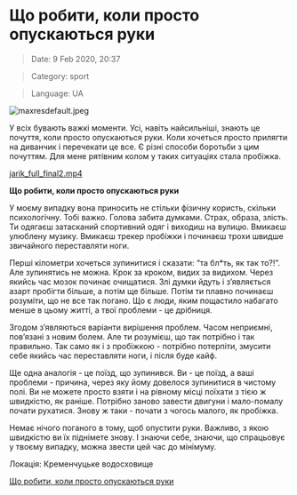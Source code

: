 # Що робити, коли просто опускаються руки

> Date: 9 Feb 2020, 20:37

> Category: sport

> Language: UA

![maxresdefault.jpeg](https://res.craft.do/user/full/b5a256f3-51ff-c8e5-10fe-9343b6a0451d/doc/D268CDDE-2F39-446C-B376-9D66CAD12A1D/8A4066AA-1934-413F-A5FD-7E8BBFE9B242_2/w0VKD4t4v9exeWyDTEhzCiAtjJS4mZZBDxttsJveWuUz/maxresdefault.jpeg)

У всіх бувають важкі моменти. Усі, навіть найсильніші, знають це почуття, коли просто опускаються руки. Коли хочеться просто прилягти на диванчик і перечекати це все. Є різні способи боротьби з цим почуттям. Для мене рятівним колом у таких ситуаціях стала пробіжка.

[jarik_full_final2.mp4](https://res.craft.do/user/full/b5a256f3-51ff-c8e5-10fe-9343b6a0451d/doc/D268CDDE-2F39-446C-B376-9D66CAD12A1D/192E9F5E-62CD-40F2-90A6-997EE4E098F8_2/7yFYhQueelaptj2PrHXOgW2De9dLKWK2H7nWiz63uk4z/jarik_full_final2.mp4)

**Що робити, коли просто опускаються руки**

У моєму випадку вона приносить не стільки фізичну користь, скільки психологічну. Тобі важко. Голова забита думками. Страх, образа, злість. Ти одягаєш затасканий спортивний одяг і виходиш на вулицю. Вмикаєш улюблену музику. Вмикаєш трекер пробіжки і починаєш трохи швидше звичайного переставляти ноги.

Перші кілометри хочеться зупинитися і сказати: “та бл*ть, як так то?!”. Але зупинятись не можна. Крок за кроком, видих за видихом. Через якийсь час мозок починає очищатися. Злі думки йдуть і з’являється азарт пробігти більше, а потім ще більше. Потім ти плавно починаєш розуміти, що не все так погано. Що є люди, яким пощастило набагато менше в цьому житті, а твої проблеми - це дрібниця.

Згодом з’являються варіанти вирішення проблем. Часом неприємні, пов’язані з новим болем. Але ти розумієш, що так потрібно і так правильно. Так само як і з пробіжкою - потрібно потерпіти, змусити себе якийсь час переставляти ноги, і після буде кайф.

Ще одна аналогія - це поїзд, що зупинився. Ви - це поїзд, а ваші проблеми - причина, через яку йому довелося зупинитися в чистому полі. Ви не можете просто взяти і на рівному місці поїхати з тією ж швидкістю, як раніше. Потрібно заново завести двигуни і мало-помалу почати рухатися. Знову ж таки - почати з чогось малого, як пробіжка.

Немає нічого поганого в тому, щоб опустити руки. Важливо, з якою швидкістю ви їх піднімете знову. І знаючи себе, знаючи, що спрацьовує у твоєму випадку, можна звести цей час до мінімуму.

Локація: Кременчуцьке водосховище

[Що робити, коли просто опускаються руки](https://www.youtube.com/watch?v=J-JcfEk1Bbk)

